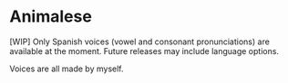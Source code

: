 # Animalese

[WIP] Only Spanish voices (vowel and consonant pronunciations) are available at the moment. Future releases may include language options.

Voices are all made by myself.
